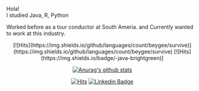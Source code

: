 Hola! <br>
I studied Java, R, Python

Worked before as a tour conductor at South Ameria.
and Currently wanted to work at this industry.


  <div align=center>
[![Hits](https://img.shields.io/github/languages/count/beygee/survive)](https://img.shields.io/github/languages/count/beygee/survive)
  [![Hits](https://img.shields.io/badge/-java-brightgreen)]
  
[![Anurag's github stats](https://github-readme-stats.vercel.app/api?username=Leo-hw)](https://github.com/anuraghazra/github-readme-stats)


[![Hits](https://hits.seeyoufarm.com/api/count/incr/badge.svg?url=https%3A%2F%2Fgithub.com%2Fzzsza)](https://hits.seeyoufarm.com) 
[![Linkedin Badge](https://img.shields.io/badge/-LinkedIn-blue?style=flat-square&logo=Linkedin&logoColor=white&link=https://www.linkedin.com/in/bonghwan-lee-bba315b1/)](https://www.linkedin.com/in/bonghwan-lee-bba315b1/)


  </div>
